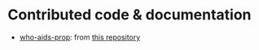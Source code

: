 Contributed code & documentation
================================

 - [who-aids-prop](who-aids-prop/): from [this repository](https://github.com/twigglits/who-aids-prop)
